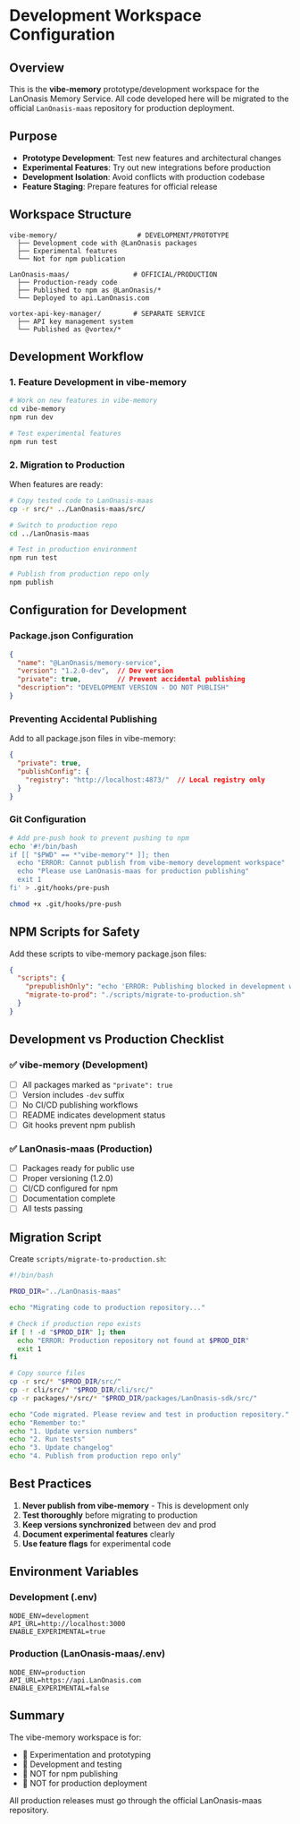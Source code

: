 # Development Workspace Configuration

## Overview
This is the **vibe-memory** prototype/development workspace for the LanOnasis Memory Service. 
All code developed here will be migrated to the official `LanOnasis-maas` repository for production deployment.

## Purpose
- **Prototype Development**: Test new features and architectural changes
- **Experimental Features**: Try out new integrations before production
- **Development Isolation**: Avoid conflicts with production codebase
- **Feature Staging**: Prepare features for official release

## Workspace Structure

```
vibe-memory/                    # DEVELOPMENT/PROTOTYPE
  ├── Development code with @LanOnasis packages
  ├── Experimental features
  └── Not for npm publication

LanOnasis-maas/                # OFFICIAL/PRODUCTION
  ├── Production-ready code
  ├── Published to npm as @LanOnasis/*
  └── Deployed to api.LanOnasis.com

vortex-api-key-manager/        # SEPARATE SERVICE
  ├── API key management system
  └── Published as @vortex/*
```

## Development Workflow

### 1. Feature Development in vibe-memory
```bash
# Work on new features in vibe-memory
cd vibe-memory
npm run dev

# Test experimental features
npm run test
```

### 2. Migration to Production
When features are ready:
```bash
# Copy tested code to LanOnasis-maas
cp -r src/* ../LanOnasis-maas/src/

# Switch to production repo
cd ../LanOnasis-maas

# Test in production environment
npm run test

# Publish from production repo only
npm publish
```

## Configuration for Development

### Package.json Configuration
```json
{
  "name": "@LanOnasis/memory-service",
  "version": "1.2.0-dev",  // Dev version
  "private": true,         // Prevent accidental publishing
  "description": "DEVELOPMENT VERSION - DO NOT PUBLISH"
}
```

### Preventing Accidental Publishing
Add to all package.json files in vibe-memory:
```json
{
  "private": true,
  "publishConfig": {
    "registry": "http://localhost:4873/"  // Local registry only
  }
}
```

### Git Configuration
```bash
# Add pre-push hook to prevent pushing to npm
echo '#!/bin/bash
if [[ "$PWD" == *"vibe-memory"* ]]; then
  echo "ERROR: Cannot publish from vibe-memory development workspace"
  echo "Please use LanOnasis-maas for production publishing"
  exit 1
fi' > .git/hooks/pre-push

chmod +x .git/hooks/pre-push
```

## NPM Scripts for Safety

Add these scripts to vibe-memory package.json files:
```json
{
  "scripts": {
    "prepublishOnly": "echo 'ERROR: Publishing blocked in development workspace' && exit 1",
    "migrate-to-prod": "./scripts/migrate-to-production.sh"
  }
}
```

## Development vs Production Checklist

### ✅ vibe-memory (Development)
- [ ] All packages marked as `"private": true`
- [ ] Version includes `-dev` suffix
- [ ] No CI/CD publishing workflows
- [ ] README indicates development status
- [ ] Git hooks prevent npm publish

### ✅ LanOnasis-maas (Production)
- [ ] Packages ready for public use
- [ ] Proper versioning (1.2.0)
- [ ] CI/CD configured for npm
- [ ] Documentation complete
- [ ] All tests passing

## Migration Script

Create `scripts/migrate-to-production.sh`:
```bash
#!/bin/bash

PROD_DIR="../LanOnasis-maas"

echo "Migrating code to production repository..."

# Check if production repo exists
if [ ! -d "$PROD_DIR" ]; then
  echo "ERROR: Production repository not found at $PROD_DIR"
  exit 1
fi

# Copy source files
cp -r src/* "$PROD_DIR/src/"
cp -r cli/src/* "$PROD_DIR/cli/src/"
cp -r packages/*/src/* "$PROD_DIR/packages/LanOnasis-sdk/src/"

echo "Code migrated. Please review and test in production repository."
echo "Remember to:"
echo "1. Update version numbers"
echo "2. Run tests"
echo "3. Update changelog"
echo "4. Publish from production repo only"
```

## Best Practices

1. **Never publish from vibe-memory** - This is development only
2. **Test thoroughly** before migrating to production
3. **Keep versions synchronized** between dev and prod
4. **Document experimental features** clearly
5. **Use feature flags** for experimental code

## Environment Variables

### Development (.env)
```
NODE_ENV=development
API_URL=http://localhost:3000
ENABLE_EXPERIMENTAL=true
```

### Production (LanOnasis-maas/.env)
```
NODE_ENV=production
API_URL=https://api.LanOnasis.com
ENABLE_EXPERIMENTAL=false
```

## Summary

The vibe-memory workspace is for:
- 🧪 Experimentation and prototyping
- 🔧 Development and testing
- 🚫 NOT for npm publishing
- 🚫 NOT for production deployment

All production releases must go through the official LanOnasis-maas repository.